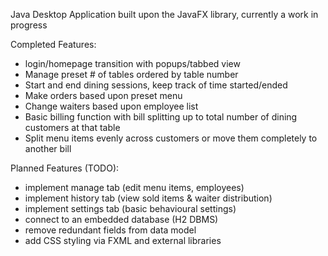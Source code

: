 Java Desktop Application built upon the JavaFX library, currently a work in progress

Completed Features:
- login/homepage transition with popups/tabbed view 
- Manage preset # of tables ordered by table number
- Start and end dining sessions, keep track of time started/ended
- Make orders based upon preset menu
- Change waiters based upon employee list
- Basic billing function with bill splitting up to total number of dining customers at that table
- Split menu items evenly across customers or move them completely to another bill

Planned Features (TODO):
- implement manage tab (edit menu items, employees)
- implement history tab (view sold items & waiter distribution)
- implement settings tab (basic behavioural settings)
- connect to an embedded database (H2 DBMS)
- remove redundant fields from data model
- add CSS styling via FXML and external libraries 
